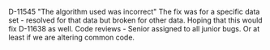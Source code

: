 
D-11545
"The algorithm used was incorrect"
The fix was for a specific data set - resolved for that data but broken for other data.
Hoping that this would fix D-11638 as well.
Code reviews - Senior assigned to all junior bugs. Or at least if we are altering common code.

